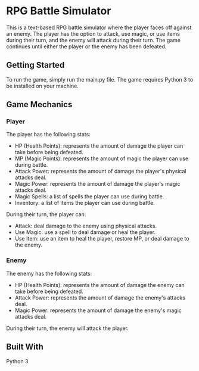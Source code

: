 # RPG Battle Simulator
This is a text-based RPG battle simulator where the player faces off against an enemy. The player has the option to attack, use magic, or use items during their turn, and the enemy will attack during their turn. The game continues until either the player or the enemy has been defeated.

## Getting Started
To run the game, simply run the main.py file. The game requires Python 3 to be installed on your machine.

## Game Mechanics
### Player
The player has the following stats:

* HP (Health Points): represents the amount of damage the player can take before being defeated.
* MP (Magic Points): represents the amount of magic the player can use during battle.
* Attack Power: represents the amount of damage the player's physical attacks deal.
* Magic Power: represents the amount of damage the player's magic attacks deal.
* Magic Spells: a list of spells the player can use during battle.
* Inventory: a list of items the player can use during battle.

During their turn, the player can:

* Attack: deal damage to the enemy using physical attacks.
* Use Magic: use a spell to deal damage or heal the player.
* Use Item: use an item to heal the player, restore MP, or deal damage to the enemy.
### Enemy
The enemy has the following stats:

* HP (Health Points): represents the amount of damage the enemy can take before being defeated.
* Attack Power: represents the amount of damage the enemy's attacks deal.
* Magic Power: represents the amount of damage the enemy's magic attacks deal.

During their turn, the enemy will attack the player.

## Built With
Python 3
